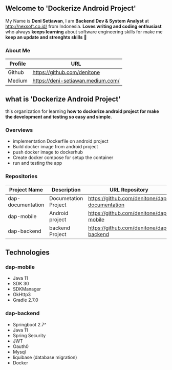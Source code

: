 ## Welcome to 'Dockerize Android Project'
My Name is **Deni Setiawan**, I am **Backend Dev & System Analyst** at http://nexsoft.co.id/ from Indonesia.
**Loves writing and coding enthusiast** who always **keeps learning** about software engineering skills for make me **keep an update and strenghts skills** 🚀

### About Me
| Profile     | URL                                                          | 
|------------------|--------------|
| Github | https://github.com/denitone |
| Medium | https://deni-setiawan.medium.com/ |


## what is 'Dockerize Android Project'
this organization for learning **how to dockerize android project for make the development and testing so easy and simple**.
 
### Overviews
- implementation Dockerfile on android project
- Build docker image from android project
- push docker image to dockerhub
- Create docker compose for setup the container 
- run and testing the app

### Repositories


| Project Name     | Description  | URL Repository                                                          | 
|------------------|--------------|-------------------------------------------------------------------------|
| dap-documentation |Documetation Project | https://github.com/denitone/dap-documentation                                        |
| dap-mobile | Android project | https://github.com/denitone/dap-mobile                                         |
| dap-backend |backend Project | https://github.com/denitone/dap-backend                                        |




## Technologies
### dap-mobile
- Java 11
- SDK 30
- SDKManager
- OkHttp3
- Gradle 2.7.0

### dap-backend
- Springboot 2.7^
- Java 11
- Spring Security
- JWT 
- Oauth0
- Mysql
- liquibase (database migration)
- Docker


